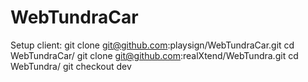 WebTundraCar
============

Setup client:
git clone git@github.com:playsign/WebTundraCar.git
cd WebTundraCar/
git clone git@github.com:realXtend/WebTundra.git
cd WebTundra/
git checkout dev
